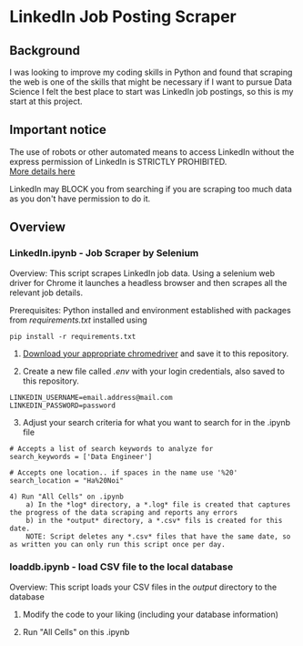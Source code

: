# LinkedIn Job Posting Scraper
## Background

I was looking to improve my coding skills in Python and found that scraping the web is one of the skills that might be necessary if I want to pursue Data Science
I felt the best place to start was LinkedIn job postings, so this is my start at this project.


## Important notice

The use of robots or other automated means to access LinkedIn without the express permission of LinkedIn is STRICTLY PROHIBITED.  
[More details here](https://www.linkedin.com/robots.txt)

LinkedIn may BLOCK you from searching if you are scraping too much data as you don't have permission to do it.

## Overview

###  LinkedIn.ipynb - Job Scraper by Selenium
Overview: This script scrapes LinkedIn job data.  Using a selenium web driver for Chrome it launches a headless browser and then scrapes all the relevant job details.

Prerequisites: Python installed and environment established with packages from *requirements.txt* installed using 

```
pip install -r requirements.txt
```

1) [Download your appropriate chromedriver](https://chromedriver.chromium.org/downloads) and save it to this repository.

2) Create a new file called *.env* with your login credentials, also saved to this repository.
```
LINKEDIN_USERNAME=email.address@mail.com
LINKEDIN_PASSWORD=password
```

3) Adjust your search criteria for what you want to search for in the .ipynb file
```
# Accepts a list of search keywords to analyze for
search_keywords = ['Data Engineer']

# Accepts one location.. if spaces in the name use '%20'
search_location = "Ha%20Noi"

4) Run "All Cells" on .ipynb  
    a) In the *log* directory, a *.log* file is created that captures the progress of the data scraping and reports any errors  
    b) in the *output* directory, a *.csv* fils is created for this date.  
    NOTE: Script deletes any *.csv* files that have the same date, so as written you can only run this script once per day.
```
### loaddb.ipynb - load CSV file to the local database
Overview: This script loads your CSV files in the *output* directory to the database

1) Modify the code to your liking (including your database information)

3) Run "All Cells" on this .ipynb
